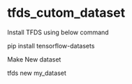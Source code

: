 # tfds_cutom_dataset

Install TFDS using below command

pip install tensorflow-datasets

Make New dataset

tfds new my_dataset
